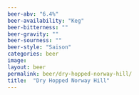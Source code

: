 ```yaml
---
beer-abv: "6.4%"
beer-availability: "Keg"
beer-bitterness: ""
beer-gravity: ""
beer-sourness: ""
beer-style: "Saison"
categories: beer
image: 
layout: beer
permalink: beer/dry-hopped-norway-hill/
title:  "Dry Hopped Norway Hill"
---
```

